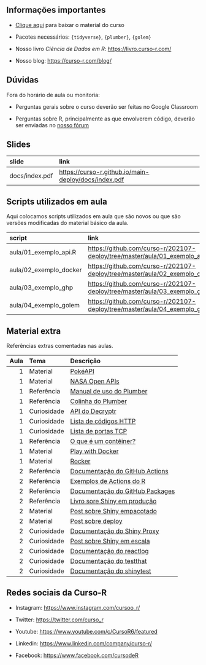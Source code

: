
<!-- README.md is generated from README.Rmd. Please edit that file -->

## Informações importantes

-   [Clique
    aqui](https://github.com/curso-r/main-deploy/raw/master/material.zip)
    para baixar o material do curso

-   Pacotes necessários: `{tidyverse}`, `{plumber}`, `{golem}`

-   Nosso livro *Ciência de Dados em R*: <https://livro.curso-r.com/>

-   Nosso blog: <https://curso-r.com/blog/>

## Dúvidas

Fora do horário de aula ou monitoria:

-   Perguntas gerais sobre o curso deverão ser feitas no Google
    Classroom

-   Perguntas sobre R, principalmente as que envolverem código, deverão
    ser enviadas no [nosso fórum](https://discourse.curso-r.com/)

## Slides

| slide          | link                                                   |
|:---------------|:-------------------------------------------------------|
| docs/index.pdf | <https://curso-r.github.io/main-deploy/docs/index.pdf> |

## Scripts utilizados em aula

Aqui colocamos scripts utilizados em aula que são novos ou que são
versões modificadas do material básico da aula.

| script                 | link                                                                          |
|:-----------------------|:------------------------------------------------------------------------------|
| aula/01_exemplo_api.R  | <https://github.com/curso-r/202107-deploy/tree/master/aula/01_exemplo_api.R>  |
| aula/02_exemplo_docker | <https://github.com/curso-r/202107-deploy/tree/master/aula/02_exemplo_docker> |
| aula/03_exemplo_ghp    | <https://github.com/curso-r/202107-deploy/tree/master/aula/03_exemplo_ghp>    |
| aula/04_exemplo_golem  | <https://github.com/curso-r/202107-deploy/tree/master/aula/04_exemplo_golem>  |

## Material extra

Referências extras comentadas nas aulas.

| Aula | Tema        | Descrição                                                                                      |
|-----:|:------------|:-----------------------------------------------------------------------------------------------|
|    1 | Material    | [PokéAPI](https://pokeapi.co/docs/v2)                                                          |
|    1 | Material    | [NASA Open APIs](https://api.nasa.gov/)                                                        |
|    1 | Referência  | [Manual de uso do Plumber](https://www.rplumber.io/)                                           |
|    1 | Referência  | [Colinha do Plumber](https://raw.githubusercontent.com/rstudio/cheatsheets/master/plumber.pdf) |
|    1 | Curiosidade | [API do Decryptr](https://decryptr.netlify.app/)                                               |
|    1 | Curiosidade | [Lista de códigos HTTP](https://pt.wikipedia.org/wiki/Lista_de_c%C3%B3digos_de_estado_HTTP)    |
|    1 | Curiosidade | [Lista de portas TCP](https://pt.wikipedia.org/wiki/Lista_de_portas_dos_protocolos_TCP_e_UDP)  |
|    1 | Referência  | [O que é um contêiner?](https://www.docker.com/resources/what-container)                       |
|    1 | Material    | [Play with Docker](https://labs.play-with-docker.com/)                                         |
|    1 | Material    | [Rocker](https://hub.docker.com/u/rocker)                                                      |
|    2 | Referência  | [Documentação do GitHub Actions](https://docs.github.com/pt/actions)                           |
|    2 | Referência  | [Exemplos de Actions do R](https://github.com/r-lib/actions/tree/master/examples)              |
|    2 | Referência  | [Documentação do GitHub Packages](https://docs.github.com/pt/packages)                         |
|    2 | Referência  | [Livro sore Shiny em produção](https://engineering-shiny.org/)                                 |
|    2 | Material    | [Post sobre Shiny empacotado](https://blog.curso-r.com/posts/2019-07-16-golem/)                |
|    2 | Material    | [Post sobre deploy](https://blog.curso-r.com/posts/2019-09-06-app-deploy/)                     |
|    2 | Curiosidade | [Documentação do Shiny Proxy](https://www.shinyproxy.io/)                                      |
|    2 | Curiosidade | [Post sobre Shiny em escala](https://shiny.rstudio.com/articles/scaling-and-tuning.html)       |
|    2 | Curiosidade | [Documentação do reactlog](https://rstudio.github.io/reactlog/)                                |
|    2 | Curiosidade | [Documentação do testthat](https://testthat.r-lib.org/)                                        |
|    2 | Curiosidade | [Documentação do shinytest](https://github.com/rstudio/shinytest/)                             |

## Redes sociais da Curso-R

-   Instagram: <https://www.instagram.com/cursoo_r/>

-   Twitter: <https://twitter.com/curso_r>

-   Youtube: <https://www.youtube.com/c/CursoR6/featured>

-   Linkedin: <https://www.linkedin.com/company/curso-r/>

-   Facebook: <https://www.facebook.com/cursodeR>

